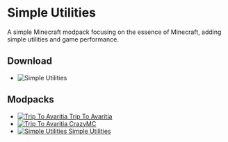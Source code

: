 # Simple Utilities

A simple Minecraft modpack focusing on the essence of Minecraft, adding simple utilities and game performance.

## Download
+ ![Simple Utilities](https://cf.way2muchnoise.eu/versions/simple-utilities.svg "SU")

## Modpacks

+ [![Trip To Avaritia](http://cf.way2muchnoise.eu/tta.svg "TTA") Trip To Avaritia](https://www.curseforge.com/minecraft/modpacks/tta)
+ [![Trip To Avaritia](http://cf.way2muchnoise.eu/cmc1.svg "CMC") CrazyMC](https://www.curseforge.com/minecraft/modpacks/cmc1)
+ [![Simple Utilities](http://cf.way2muchnoise.eu/simple-utilities.svg "SU") Simple Utilities](https://www.curseforge.com/minecraft/modpacks/simple-utilities)
